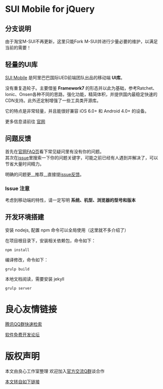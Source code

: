 # SUI Mobile for jQuery

## 分支说明
由于淘宝M-SUI不再更新，这里只能Fork M-SUI并进行少量必要的维护，以满足当前的需要！

## 轻量的UI库

[SUI Mobile](http://u.720life.cn/g/8480baf476c5fac746227831c9fd4f8e88b6afe26705fc8b43bd6ebeaf0cc074) 是阿里巴巴国际UED前端团队出品的移动端  __UI库__。

没有重复造轮子。主要借鉴 __Framework7__ 的形态并以此为基础，参考Ratchet、Ionic、Onsen各种不同的思路，强化功能，精简体积，并提供国内最稳定快速的CDN支持。此外还定制增强了一些工具类开源库。

它的特点是非常轻量，并且能很好兼容 iOS 6.0+ 和 Android 4.0+  的设备。

更多信息请前往 [官网](http://u.720life.cn/g/8480baf476c5fac746227831c9fd4f8e99fc85321494886c6232f90bc4125c1b)

## 问题反馈

首先在[官网FAQ页](http://u.720life.cn/g/8480baf476c5fac746227831c9fd4f8e1790b01bae019b5c4fa2cbf9d50fd8e2)看下常见疑问里有没有你的问题。     
其次在[issue](http://u.720life.cn/g/5c954f4cd4204fb6c09a7e58aa70844d885ab35a6bd254c6d8644ea8f9df6b3d454fb51672a9be1c1170c0ba050b6585271723ab870cbc6f2e86565b665c32ba)里搜索一下你的问题关键字，可能之前已经有人遇到并解决了，可以节省大量时间精力。

明确的问题更__推荐__直接提[issue反馈](http://u.720life.cn/g/5c954f4cd4204fb6c09a7e58aa70844d885ab35a6bd254c6d8644ea8f9df6b3d454fb51672a9be1c1170c0ba050b6585271723ab870cbc6f2e86565b665c32ba)。

### Issue 注意

考虑到移动端的特性，请一定写明 __系统、机型、浏览器的型号和版本__


## 开发环境搭建

安装 nodejs, 配置 npm 命令可以全局使用（这里就不多介绍了）

在项目根目录下，安装相关依赖包，命令如下：
```
npm install
```

编译修改，命令如下：
```
grulp build
```

本地文档阅读，需要安装 jekyll
```
grulp server
```



 # 良心友情链接

[腾讯QQ群快速检索](http://u.720life.cn/s/8cf73f7c)

[软件免费开发论坛](http://u.720life.cn/s/bbb01dc0)

# 版权声明 

本文由良心工作室整理 欢迎加入[官方交流Q群](https://u.720life.cn/s/f2316816)谈合作

[本文转自如下链接](http://u.720life.cn/g/2e71d0f0a5c601172267ba20d3a43c6ee67cbfaa1cd4db8441a3cad81216bc6ab9dfe5bdbdbbab965a54fd2d9691b332a68b90a6699d4ca9c592445e60dda289)